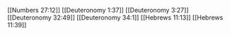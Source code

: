 [[Numbers 27:12]]
[[Deuteronomy 1:37]]
[[Deuteronomy 3:27]]
[[Deuteronomy 32:49]]
[[Deuteronomy 34:1]]
[[Hebrews 11:13]]
[[Hebrews 11:39]]

